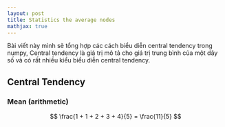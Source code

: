 ```yaml
---
layout: post
title: Statistics the average nodes
mathjax: true
---
```

Bài viết này mình sẽ tổng hợp các cách biểu diễn central tendency trong numpy, Central tendency là giá trị mô tả cho giá trị  trung bình của một dãy số và có rất nhiều kiểu biểu diễn central tendency. 

## Central Tendency

### Mean (arithmetic)

$$ \frac{1 + 1 + 2 + 3 + 4}{5} = \frac{11}{5} $$
